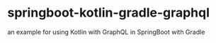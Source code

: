 # springboot-kotlin-gradle-graphql
an example for using Kotlin with GraphQL in SpringBoot with Gradle
